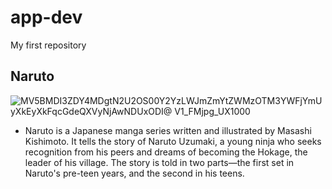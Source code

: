 # app-dev
My first repository 

## Naruto 


![MV5BMDI3ZDY4MDgtN2U2OS00Y2YzLWJmZmYtZWMzOTM3YWFjYmUyXkEyXkFqcGdeQXVyNjAwNDUxODI@ _V1_FMjpg_UX1000_](https://github.com/Christians16/app-dev/assets/133773078/cc575395-4f6f-43e5-bfbe-9823fc88aa85)

- Naruto is a Japanese manga series written and illustrated by Masashi Kishimoto. It tells the story of Naruto Uzumaki, a young ninja who seeks recognition from his peers and dreams of becoming the Hokage, the leader of his village. The story is told in two parts—the first set in Naruto's pre-teen years, and the second in his teens.
